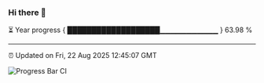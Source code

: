 ### Hi there 👋

⏳ Year progress { ███████████████████▁▁▁▁▁▁▁▁▁▁▁ } 63.98 %

---

⏰ Updated on Fri, 22 Aug 2025 12:45:07 GMT

![Progress Bar CI](https://github.com/liununu/liununu/workflows/Progress%20Bar%20CI/badge.svg)
